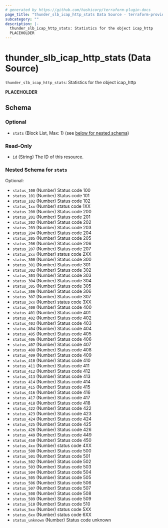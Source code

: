 ```yaml
---
# generated by https://github.com/hashicorp/terraform-plugin-docs
page_title: "thunder_slb_icap_http_stats Data Source - terraform-provider-thunder"
subcategory: ""
description: |-
  thunder_slb_icap_http_stats: Statistics for the object icap_http
  PLACEHOLDER
---
```


# thunder_slb_icap_http_stats (Data Source)

`thunder_slb_icap_http_stats`: Statistics for the object icap_http

__PLACEHOLDER__



<!-- schema generated by tfplugindocs -->
## Schema

### Optional

- `stats` (Block List, Max: 1) (see [below for nested schema](#nestedblock--stats))

### Read-Only

- `id` (String) The ID of this resource.

<a id="nestedblock--stats"></a>
### Nested Schema for `stats`

Optional:

- `status_100` (Number) Status code 100
- `status_101` (Number) Status code 101
- `status_102` (Number) Status code 102
- `status_1xx` (Number) status code 1XX
- `status_200` (Number) Status code 200
- `status_201` (Number) Status code 201
- `status_202` (Number) Status code 202
- `status_203` (Number) Status code 203
- `status_204` (Number) Status code 204
- `status_205` (Number) Status code 205
- `status_206` (Number) Status code 206
- `status_207` (Number) Status code 207
- `status_2xx` (Number) status code 2XX
- `status_300` (Number) Status code 300
- `status_301` (Number) Status code 301
- `status_302` (Number) Status code 302
- `status_303` (Number) Status code 303
- `status_304` (Number) Status code 304
- `status_305` (Number) Status code 305
- `status_306` (Number) Status code 306
- `status_307` (Number) Status code 307
- `status_3xx` (Number) status code 3XX
- `status_400` (Number) Status code 400
- `status_401` (Number) Status code 401
- `status_402` (Number) Status code 402
- `status_403` (Number) Status code 403
- `status_404` (Number) Status code 404
- `status_405` (Number) Status code 405
- `status_406` (Number) Status code 406
- `status_407` (Number) Status code 407
- `status_408` (Number) Status code 408
- `status_409` (Number) Status code 409
- `status_410` (Number) Status code 410
- `status_411` (Number) Status code 411
- `status_412` (Number) Status code 412
- `status_413` (Number) Status code 413
- `status_414` (Number) Status code 414
- `status_415` (Number) Status code 415
- `status_416` (Number) Status code 416
- `status_417` (Number) Status code 417
- `status_418` (Number) Status code 418
- `status_422` (Number) Status code 422
- `status_423` (Number) Status code 423
- `status_424` (Number) Status code 424
- `status_425` (Number) Status code 425
- `status_426` (Number) Status code 426
- `status_449` (Number) Status code 449
- `status_450` (Number) Status code 450
- `status_4xx` (Number) status code 4XX
- `status_500` (Number) Status code 500
- `status_501` (Number) Status code 501
- `status_502` (Number) Status code 502
- `status_503` (Number) Status code 503
- `status_504` (Number) Status code 504
- `status_505` (Number) Status code 505
- `status_506` (Number) Status code 506
- `status_507` (Number) Status code 507
- `status_508` (Number) Status code 508
- `status_509` (Number) Status code 509
- `status_510` (Number) Status code 510
- `status_5xx` (Number) status code 5XX
- `status_6xx` (Number) status code 6XX
- `status_unknown` (Number) Status code unknown


